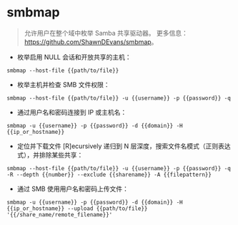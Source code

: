 # smbmap

> 允许用户在整个域中枚举 Samba 共享驱动器。
> 更多信息：<https://github.com/ShawnDEvans/smbmap>。

- 枚举启用 NULL 会话和开放共享的主机：

`smbmap --host-file {{path/to/file}}`

- 枚举主机并检查 SMB 文件权限：

`smbmap --host-file {{path/to/file}} -u {{username}} -p {{password}} -q`

- 通过用户名和密码连接到 IP 或主机名：

`smbmap -u {{username}} -p {{password}} -d {{domain}} -H {{ip_or_hostname}}`

- 定位并下载文件 [R]ecursively 递归到 N 层深度，搜索文件名模式（正则表达式），并排除某些共享：

`smbmap --host-file {{path/to/file}} -u {{username}} -p {{password}} -q -R --depth {{number}} --exclude {{sharename}} -A {{filepattern}}`

- 通过 SMB 使用用户名和密码上传文件：

`smbmap -u {{username}} -p {{password}} -d {{domain}} -H {{ip_or_hostname}} --upload {{path/to/file}} '{{/share_name/remote_filename}}'`
